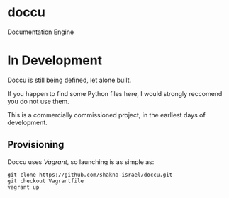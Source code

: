 # doccu
Documentation Engine

# In Development

Doccu is still being defined, let alone built.

If you happen to find some Python files here, I would strongly reccomend you do not use them.

This is a commercially commissioned project, in the earliest days of development.

## Provisioning

Doccu uses *Vagrant*, so launching is as simple as:

```
git clone https://github.com/shakna-israel/doccu.git
git checkout Vagrantfile
vagrant up
```
